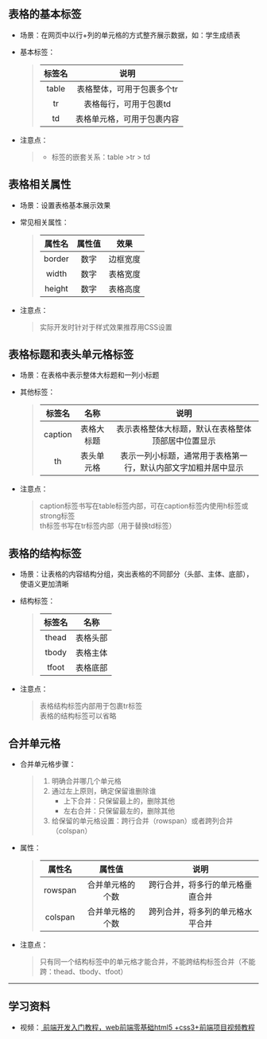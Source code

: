 ## 表格的基本标签

- 场景：在网页中以行+列的单元格的方式整齐展示数据，如：学生成绩表  
- 基本标签：   

    > | 标签名 | 说明 |
    > | :--: | :--: | 
    > | table | 表格整体，可用于包裹多个tr |
    > | tr | 表格每行，可用于包裹td |
    > | td | 表格单元格，可用于包裹内容 |

- 注意点：  
    > - 标签的嵌套关系：table >tr > td

## 表格相关属性

- 场景：设置表格基本展示效果  
- 常见相关属性：  

    > | 属性名 | 属性值 | 效果 |
    > | :--: | :--: | :--: | 
    > | border | 数字 | 边框宽度 |
    > | width | 数字 | 表格宽度 |
    > | height | 数字 | 表格高度 |

- 注意点：
    > 实际开发时针对于样式效果推荐用CSS设置  

## 表格标题和表头单元格标签  

- 场景：在表格中表示整体大标题和一列小标题  
- 其他标签：  

    > | 标签名 | 名称 | 说明 |
    > | :--: | :--: | :--: | 
    > | caption | 表格大标题 | 表示表格整体大标题，默认在表格整体顶部居中位置显示 |
    > | th | 表头单元格 | 表示一列小标题，通常用于表格第一行，默认内部文字加粗并居中显示 |

- 注意点：  
    > caption标签书写在table标签内部，可在caption标签内使用h标签或strong标签  
    > th标签书写在tr标签内部（用于替换td标签）

## 表格的结构标签  

- 场景：让表格的内容结构分组，突出表格的不同部分（头部、主体、底部），使语义更加清晰  
- 结构标签：  

    > | 标签名 | 名称 |
    > | :--: | :--: | 
    > | thead | 表格头部 |
    > | tbody | 表格主体 |
    > | tfoot | 表格底部 |

- 注意点：  
    > 表格结构标签内部用于包裹tr标签  
    > 表格的结构标签可以省略  


## 合并单元格  

- 合并单元格步骤：

    > 1. 明确合并哪几个单元格  
    > 2. 通过左上原则，确定保留谁删除谁  
    >       - 上下合并：只保留最上的，删除其他  
    >       - 左右合并：只保留最左的，删除其他  
    > 3. 给保留的单元格设置：跨行合并（rowspan）或者跨列合并（colspan）  

- 属性：
    > | 属性名 | 属性值 | 说明 |
    > | :--: | :--: | :--: | 
    > | rowspan | 合并单元格的个数 | 跨行合并，将多行的单元格垂直合并 |
    > | colspan | 合并单元格的个数 | 跨列合并，将多列的单元格水平合并 |  

- 注意点：  
    > 只有同一个结构标签中的单元格才能合并，不能跨结构标签合并（不能跨：thead、tbody、tfoot）

---

## 学习资料   
- 视频：<a href="https://www.bilibili.com/video/BV1Kg411T7t9?spm_id_from=333.788.videopod.episodes&vd_source=0af3f3aee70186db0ff8b48dc6b2a415&p=27"> 前端开发入门教程，web前端零基础html5 +css3+前端项目视频教程